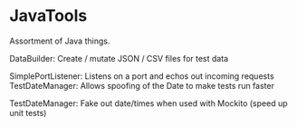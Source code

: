 # JavaTools
Assortment of Java things.

DataBuilder: Create / mutate JSON / CSV files for test data

SimplePortListener: Listens on a port and echos out incoming requests
TestDateManager: Allows spoofing of the Date to make tests run faster

TestDateManager: Fake out date/times when used with Mockito (speed up unit tests)


